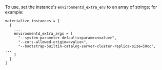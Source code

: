 To use, set the instance's `environmentd_extra_env` to an array of
strings; for example:

```hc {hl_lines="4-8"}
materialize_instances = [
  {
    ...
    environmentd_extra_args = [
      "--system-parameter-default=<param>=<value>",
      "--cors-allowed-origin=<value>",
      "--bootstrap-builtin-catalog-server-cluster-replica-size=50cc", ...
    ]
  }
]
```
